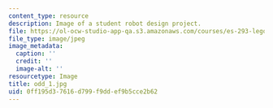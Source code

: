 ```yaml
---
content_type: resource
description: Image of a student robot design project.
file: https://ol-ocw-studio-app-qa.s3.amazonaws.com/courses/es-293-lego-robotics-spring-2007/0ff195d37616d799f9ddef9b5cce2b62_odd_1.jpg
file_type: image/jpeg
image_metadata:
  caption: ''
  credit: ''
  image-alt: ''
resourcetype: Image
title: odd_1.jpg
uid: 0ff195d3-7616-d799-f9dd-ef9b5cce2b62
---
```


